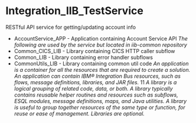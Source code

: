 # Integration_IIB_TestService
RESTful API service for getting/updating account info
- AccountService_APP - Application containing Account Service API
*The following are used by the service but located in iib-common repository*
- Common_CICS_LIB - Library containing CICS HTTP caller subflow
- Common_LIB - Library containing error handler subflows
- CommonUtils_LIB - Library containing common util code
*An application is a container for all the resources that are required to create a solution. An application can contain IBM®
Integration Bus resources, such as flows, message definitions, libraries, and JAR files.*
11
*A library is a logical grouping of related code, data, or both. A library typically contains reusable helper routines and
resources such as subflows, ESQL modules, message definitions, maps, and Java utilities. A library is useful to group together
resources of the same type or function, for reuse or ease of management. Libraries are optional.*
